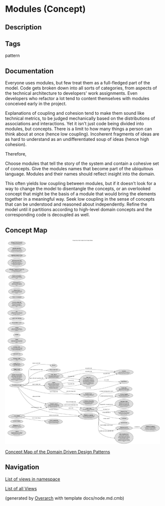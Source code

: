 
# Modules (Concept)
## Description



## Tags
pattern

## Documentation
Everyone uses modules, but few treat them as a full-fledged part of the model.
Code gets broken down into all sorts of categories, from aspects of the
technical architecture to developers' work assignments. Even developers who
refactor a lot tend to content themselves with modules conceived early in the
project.

Explanations of coupling and cohesion tend to make them sound like technical
metrics, to be judged mechanically based on the distributions of associations
and interactions. Yet it isn't just code being divided into modules, but
concepts. There is a limit to how many things a person can think about at once
(hence low coupling). Incoherent fragments of ideas are as hard to understand
as an undifferentiated soup of ideas (hence high cohesion).

Therefore,

Choose modules that tell the story of the system and contain a cohesive set of
concepts. Give the modules names that become part of the ubiquitous language.
Modules and their names should reflect insight into the domain.

This often yields low coupling between modules, but if it doesn't look for a
way to change the model to disentangle the concepts, or an overlooked concept
that might be the basis of a module that would bring the elements together in a
meaningful way. Seek low coupling in the sense of concepts that can be
understood and reasoned about independently. Refine the model until it
partitions according to high-level domain concepts and the corresponding code
is decoupled as well.

## Concept Map
![Concept Map of the Domain Driven Design Patterns](../../software-development/domain-driven-design/concept-view.png)

[Concept Map of the Domain Driven Design Patterns](../../software-development/domain-driven-design/concept-view.md)


## Navigation
[List of views in namespace](./views-in-namespace.md)

[List of all Views](../../views.md)


(generated by [Overarch](https://github.com/soulspace-org/overarch) with template docs/node.md.cmb)
